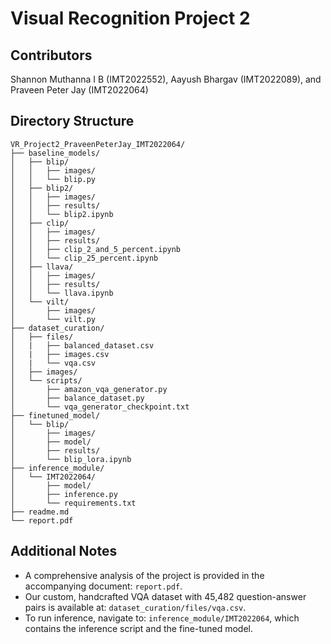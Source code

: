 # Visual Recognition Project 2

## Contributors
Shannon Muthanna I B (IMT2022552), Aayush Bhargav (IMT2022089), and Praveen Peter Jay (IMT2022064)

## Directory Structure

```
VR_Project2_PraveenPeterJay_IMT2022064/
├── baseline_models/
│   ├── blip/
│   │   ├── images/
│   │   └── blip.py
│   ├── blip2/
│   │   ├── images/
│   │   ├── results/
│   │   └── blip2.ipynb
│   ├── clip/
│   │   ├── images/
│   │   ├── results/
│   │   ├── clip_2_and_5_percent.ipynb
│   │   └── clip_25_percent.ipynb
│   ├── llava/
│   │   ├── images/
│   │   ├── results/
│   │   └── llava.ipynb
│   └── vilt/
│       ├── images/
│       └── vilt.py
├── dataset_curation/
│   ├── files/
│   |   ├── balanced_dataset.csv
│   |   ├── images.csv
│   |   └── vqa.csv
│   ├── images/
│   └── scripts/
│       ├── amazon_vqa_generator.py
│       ├── balance_dataset.py
│       └── vqa_generator_checkpoint.txt
├── finetuned_model/
│   └── blip/
│       ├── images/
│       ├── model/
│       ├── results/
│       └── blip_lora.ipynb
├── inference_module/
│   └── IMT2022064/
│       ├── model/
│       ├── inference.py
│       └── requirements.txt
├── readme.md
└── report.pdf
```
## Additional Notes

- A comprehensive analysis of the project is provided in the accompanying document: `report.pdf`.  
- Our custom, handcrafted VQA dataset with 45,482 question-answer pairs is available at: `dataset_curation/files/vqa.csv`.  
- To run inference, navigate to: `inference_module/IMT2022064`, which contains the inference script and the fine-tuned model.

